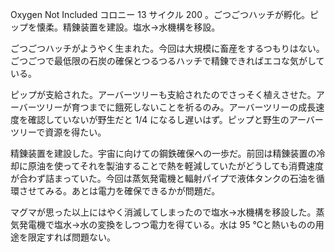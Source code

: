 Oxygen Not Included コロニー 13 サイクル 200 。ごつごつハッチが孵化。ピップを懐柔。精錬装置を建設。塩水→水機構を移設。

ごつごつハッチがようやく生まれた。今回は大規模に畜産をするつもりはない。ごつごつで最低限の石炭の確保とつるつるハッチで精錬できればエコな気がしている。

ピップが支給された。アーバーツリーも支給されたのでさっそく植えさせた。アーバーツリーが育つまでに餓死しないことを祈るのみ。アーバーツリーの成長速度を確認していないが野生だと 1/4 になるし遅いはず。ピップと野生のアーバーツリーで資源を得たい。

精錬装置を建設した。宇宙に向けての鋼鉄確保への一歩だ。前回は精錬装置の冷却に原油を使ってそれを製油することで熱を軽減していたがどうしても消費速度が合わず詰まっていた。今回は蒸気発電機と輻射パイプで液体タンクの石油を循環させてみる。あとは電力を確保できるかが問題だ。

マグマが思った以上にはやく消滅してしまったので塩水→水機構を移設した。蒸気発電機で塩水→水の変換をしつつ電力を得ている。水は 95 ℃と熱いものの用途を限定すれば問題ない。
